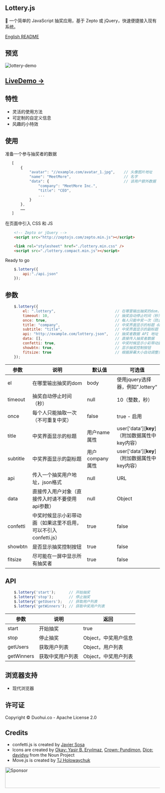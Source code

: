 ## Lottery.js

🎲 一个简单的 JavaScript 抽奖应用，基于 Zepto 或 jQuery，快速便捷接入现有系统。

[English README](https://github.com/meetmore/lottery.js/blob/master/README.EN.md)  

## 预览
![lottery-demo](https://user-images.githubusercontent.com/978810/31418459-b21d6984-adfb-11e7-8fd8-7e9fc089ccfc.gif)

## [LiveDemo ->](https://meetmore.github.io/lottery.js/)
   
## 特性
 - 灵活的使用方法
 - 可定制的自定义信息
 - 风趣的小特效
   
## 使用

准备一个参与抽奖者的数据

 ```js
    [
        {
            "avatar": "//example.com/avatar_1.jpg",    // 头像图片地址
            "name": "MeetMore",                        // 名字
            "data": {                                  // 该用户额外数据
                "company": "MeetMore Inc.",
                "title": "CEO",
                ...
            }
        },
        ……
    ]
```

在页面中引入 CSS 和 JS

```html
    <!-- Zepto or jQuery -->
    <script src="http://zeptojs.com/zepto.min.js"></script>

    <link rel="stylesheet" href="./lottery.min.css" />
    <script src="./lottery.compact.min.js"></script>
```

Ready to go

```js
    $.lottery({ 
        api:"./api.json" 
    });
```
  
## 参数

```js
    $.lottery({ 
        el: ".lottery",                           // 在哪里输出抽奖的dom，使用jquery选择器
        timeout: 10,                              // 抽奖自动停止时间（秒）
        once: true,                               // 每人只能中奖一次（防止重复中奖）
        title: "company",                         // 中奖界面显示的标题 data[key]
        subtitle: "title",                        // 中奖界面显示的副标题 data[key]
        api: "http://example.com/lottery.json",   // 抽奖者数据 API 地址（非必填，若填写则 data 参数将被忽略）
        data: [],                                 // 直接传入抽奖者数据
        confetti: true,                           // 中奖时候显示小彩带动画
        showbtn: true,                            // 显示抽奖控制按钮
        fitsize: true                             // 根据屏幕大小自动调整头像大小
    });
```

 参数 | 说明 | 默认值 | 可选值
----|------|----|----
el | 在哪里输出抽奖的dom  | body | 使用jquery选择器，例如”.lottery“
timeout | 抽奖自动停止时间（秒）  | null | 10（整数，秒）
once | 每个人只能抽取一次（不可重复中奖）  | false | true - 启用
title | 中奖界面显示的标题  | 用户name属性 | user['data'][**key**]（附加数据属性中key内容）
subtitle | 中奖界面显示的副标题  | 用户company属性 | user['data'][**key**]（附加数据属性中key内容）
api | 传入一个抽奖用户地址，json格式  | null | URL
data | 直接传入用户对象（直接传入时请不要使用api参数）  | null | Object
confetti | 中奖时候显示小彩带动画（如果这里不启用，可以不引入confetti.js）  | true | false
showbtn | 是否显示抽奖控制按钮  | true | false
fitsize | 尽可能在一屏中显示所有抽奖者  | true | false
  
## API

```js
    $.lottery('start');      // 开始抽奖
    $.lottery('stop');       // 停止抽奖
    $.lottery('getUsers');   // 获取用户列表
    $.lottery('getWinners'); // 获取中奖用户列表
```

 参数 | 说明 | 返回
----|------|----
start | 开始抽奖 | true
stop | 停止抽奖 | Object，中奖用户信息
getUsers | 获取用户列表 | Object，用户列表
getWinners | 获取中奖用户列表 | Object，中奖用户列表

## 浏览器支持

- 现代浏览器
   
## 许可证

Copyright © Duohui.co - Apache License 2.0

## Credits

- confetti.js is created by [Javier Sosa](http://jsfiddle.net/Javalsu/vxP5q/743/)
- Icons are created by [Okay: Yasir B. Eryılmaz](https://thenounproject.com/term/okay/114615/), [Crown: Pundimon](https://thenounproject.com/term/crown/1028402), [Dice: davidyu](https://thenounproject.com/term/dice-point-4/1250653/) from the Noun Project
- Move.js is created by [TJ Holowaychuk](https://visionmedia.github.io/move.js/)

<a target='_blank' rel='nofollow' href='https://app.codesponsor.io/link/6s5iGzH6BxpKb3dUFe3XDoT2/untsop/power'>
  <img alt='Sponsor' width='888' height='68' src='https://app.codesponsor.io/embed/6s5iGzH6BxpKb3dUFe3XDoT2/untsop/power.svg' />
</a>